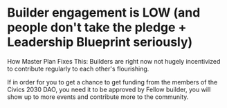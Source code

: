 # Builder engagement is LOW (and people don't take the pledge + Leadership Blueprint seriously)

How Master Plan Fixes This: Builders are right now not hugely incentivized to contribute regularly to each other's flourishing.

If in order for you to get a chance to get funding from the members of the Civics 2030 DAO, you need it to be approved by Fellow builder, you will show up to more events and contribute more to the community.